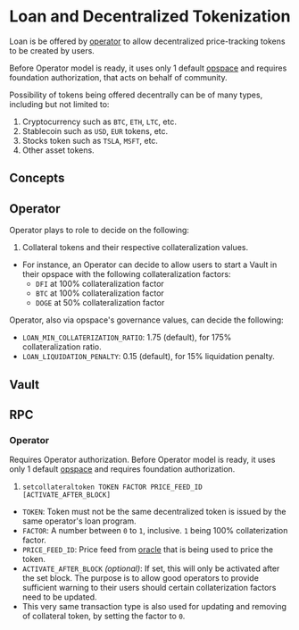 # Loan and Decentralized Tokenization

Loan is be offered by [operator](../operator) to allow decentralized price-tracking tokens to be created by users.

Before Operator model is ready, it uses only 1 default [opspace](../operator) and requires foundation authorization, that acts on behalf of community.

Possibility of tokens being offered decentrally can be of many types, including but not limited to:

1. Cryptocurrency such as `BTC`, `ETH`, `LTC`, etc.
1. Stablecoin such as `USD`, `EUR` tokens, etc.
1. Stocks token such as `TSLA`, `MSFT`, etc.
1. Other asset tokens.

## Concepts

## Operator

Operator plays to role to decide on the following:

1. Collateral tokens and their respective collateralization values.
  - For instance, an Operator can decide to allow users to start a Vault in their opspace with the following collateralization factors:
    - `DFI` at 100% collateralization factor
    - `BTC` at 100% collateralization factor
    - `DOGE` at 50% collateralization factor

Operator, also via opspace's governance values, can decide the following:

- `LOAN_MIN_COLLATERIZATION_RATIO`: 1.75 (default), for 175% collateralization ratio.
- `LOAN_LIQUIDATION_PENALTY`: 0.15 (default), for 15% liquidation penalty.

## Vault

## RPC

### Operator

Requires Operator authorization. Before Operator model is ready, it uses only 1 default [opspace](../operator) and requires foundation authorization.

1. `setcollateraltoken TOKEN FACTOR PRICE_FEED_ID [ACTIVATE_AFTER_BLOCK]`
  - `TOKEN`: Token must not be the same decentralized token is issued by the same operator's loan program.
  - `FACTOR`: A number between `0` to `1`, inclusive. `1` being 100% collaterization factor.
  - `PRICE_FEED_ID`: Price feed from [oracle](../oracle) that is being used to price the token.
  - `ACTIVATE_AFTER_BLOCK` _(optional)_: If set, this will only be activated after the set block. The purpose is to allow good operators to provide sufficient warning to their users should certain collaterization factors need to be updated.
  - This very same transaction type is also used for updating and removing of collateral token, by setting the factor to `0`.
